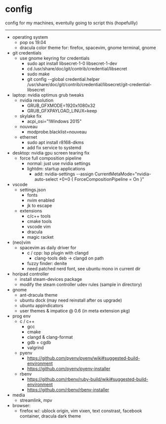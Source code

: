 # config
config for my machines, eventully going to script this (hopefullly)

---
- operating system
  - pop os 19.04
  - dracula color theme for: firefox, spacevim, gnome terminal, gnome 
- git credentials 
  - use gnome keyring for credentials
    - sudo apt install libsecret-1-0 libsecret-1-dev
    - cd /usr/share/doc/git/contrib/credential/libsecret
    - sudo make
    - git config --global credential.helper /usr/share/doc/git/contrib/credential/libsecret/git-credential-libsecret
- laptop: nvidia optimus grub tweaks
  - nvidia resolution 
    - GRUB_GFXMODE=1920x1080x32
    - GRUB_GFXPAYLOAD_LINUX=keep
  - skylake fix
    - acpi_osi=\"!Windows 2015\"
  - nouveau
    - modprobe.blacklist=nouveau
  - ethernet 
    - sudo apt install r8168-dkms
    - add fix service to systemd
- desktop: nvidia gpu screen tearing fix
  - force full composition pipeline
    - normal: just use nvidia settings
    - lightdm: startup applications
      - add: nvidia-settings --assign CurrentMetaMode="nvidia-auto-select +0+0 { ForceCompositionPipeline = On }"
- vscode
  - settings.json
    - fonts
    - nvim enabled
    - jk to escape 
  - extensions
    - c/c++ tools
    - cmake tools
    - vscode vim 
    - dracula 
    - magic racket 
- (neo)vim 
    - spacevim as daily driver for
      - c / cpp: lsp plugin with clangd
        - clang-tools deb -> clangd on path
      - fuzzy finder: denite
      - need patched nerd font, see ubuntu mono in current dir
- horipad controller
  - install steam-devices package
  - modify the steam controller udev rules (sample in directory)
- gnome
  - ant-dracula theme
  - ubuntu dock (may need reinstall after os upgrade)
  - ubuntu appindicators
  - user themes & impatice @ 0.6 (in meta extension pkg)
- prog env
  - c / c++
    - gcc
    - cmake
    - clangd & clang-format
    - gdb + cgdb
    - valgrind
  - pyenv
    - https://github.com/pyenv/pyenv/wiki#suggested-build-environment
    - https://github.com/pyenv/pyenv-installer
  - rbenv
    - https://github.com/rbenv/ruby-build/wiki#suggested-build-environment
    - https://github.com/rbenv/rbenv-installer
- media
  - streamlink, mpv
- browser:
  - firefox w/: ublock origin, vim vixen, text constrast, facebook container, dracula dark theme
